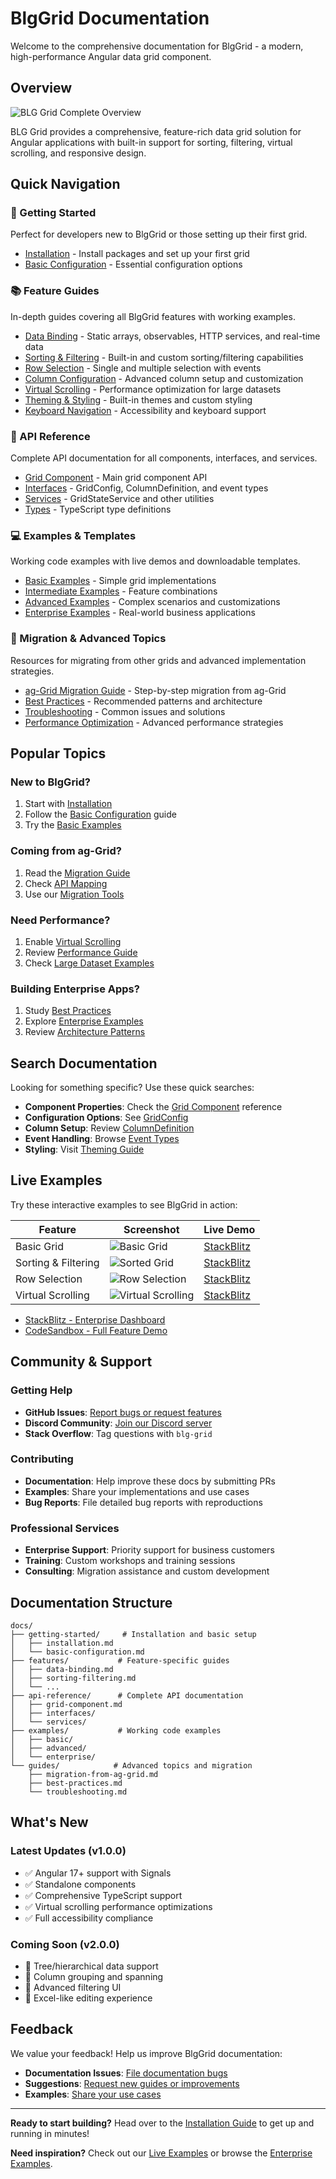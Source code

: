 # BlgGrid Documentation

Welcome to the comprehensive documentation for BlgGrid - a modern, high-performance Angular data grid component.

## Overview

![BLG Grid Complete Overview](./images/grid-complete-overview.png)

BLG Grid provides a comprehensive, feature-rich data grid solution for Angular applications with built-in support for sorting, filtering, virtual scrolling, and responsive design.

## Quick Navigation

### 🚀 Getting Started
Perfect for developers new to BlgGrid or those setting up their first grid.

- [Installation](./getting-started/installation.md) - Install packages and set up your first grid
- [Basic Configuration](./getting-started/basic-configuration.md) - Essential configuration options

### 📚 Feature Guides
In-depth guides covering all BlgGrid features with working examples.

- [Data Binding](./features/data-binding.md) - Static arrays, observables, HTTP services, and real-time data
- [Sorting & Filtering](./features/sorting-filtering.md) - Built-in and custom sorting/filtering capabilities
- [Row Selection](./features/row-selection.md) - Single and multiple selection with events
- [Column Configuration](./features/column-configuration.md) - Advanced column setup and customization
- [Virtual Scrolling](./features/virtual-scrolling.md) - Performance optimization for large datasets
- [Theming & Styling](./features/theming.md) - Built-in themes and custom styling
- [Keyboard Navigation](./features/keyboard-navigation.md) - Accessibility and keyboard support

### 📖 API Reference
Complete API documentation for all components, interfaces, and services.

- [Grid Component](./api-reference/grid-component.md) - Main grid component API
- [Interfaces](./api-reference/interfaces/) - GridConfig, ColumnDefinition, and event types
- [Services](./api-reference/services/) - GridStateService and other utilities
- [Types](./api-reference/types/) - TypeScript type definitions

### 💻 Examples & Templates
Working code examples with live demos and downloadable templates.

- [Basic Examples](./examples/basic/) - Simple grid implementations
- [Intermediate Examples](./examples/intermediate/) - Feature combinations
- [Advanced Examples](./examples/advanced/) - Complex scenarios and customizations
- [Enterprise Examples](./examples/enterprise/) - Real-world business applications

### 🔄 Migration & Advanced Topics
Resources for migrating from other grids and advanced implementation strategies.

- [ag-Grid Migration Guide](./guides/migration-from-ag-grid.md) - Step-by-step migration from ag-Grid
- [Best Practices](./guides/best-practices.md) - Recommended patterns and architecture
- [Troubleshooting](./guides/troubleshooting.md) - Common issues and solutions
- [Performance Optimization](./guides/performance.md) - Advanced performance strategies

## Popular Topics

### New to BlgGrid?
1. Start with [Installation](./getting-started/installation.md)
2. Follow the [Basic Configuration](./getting-started/basic-configuration.md) guide
3. Try the [Basic Examples](./examples/basic/)

### Coming from ag-Grid?
1. Read the [Migration Guide](./guides/migration-from-ag-grid.md)
2. Check [API Mapping](./guides/migration-from-ag-grid.md#api-migration-mapping)
3. Use our [Migration Tools](./guides/migration-from-ag-grid.md#migration-tools)

### Need Performance?
1. Enable [Virtual Scrolling](./features/virtual-scrolling.md)
2. Review [Performance Guide](./guides/performance.md)
3. Check [Large Dataset Examples](./examples/advanced/)

### Building Enterprise Apps?
1. Study [Best Practices](./guides/best-practices.md)
2. Explore [Enterprise Examples](./examples/enterprise/)
3. Review [Architecture Patterns](./guides/best-practices.md#architecture-and-design-patterns)

## Search Documentation

Looking for something specific? Use these quick searches:

- **Component Properties**: Check the [Grid Component](./api-reference/grid-component.md) reference
- **Configuration Options**: See [GridConfig](./api-reference/interfaces/grid-config.md)
- **Column Setup**: Review [ColumnDefinition](./api-reference/interfaces/column-definition.md)
- **Event Handling**: Browse [Event Types](./api-reference/interfaces/grid-events.md)
- **Styling**: Visit [Theming Guide](./features/theming.md)

## Live Examples

Try these interactive examples to see BlgGrid in action:

| Feature | Screenshot | Live Demo |
|---------|------------|-----------|
| Basic Grid | ![Basic Grid](./images/grid-with-data.png) | [StackBlitz](https://stackblitz.com/edit/blg-grid-basic) |
| Sorting & Filtering | ![Sorted Grid](./images/grid-sorted-ascending.png) | [StackBlitz](https://stackblitz.com/edit/blg-grid-sorting) |
| Row Selection | ![Row Selection](./images/multiple-row-selection.png) | [StackBlitz](https://stackblitz.com/edit/blg-grid-selection) |
| Virtual Scrolling | ![Virtual Scrolling](./images/virtual-scroll-middle.png) | [StackBlitz](https://stackblitz.com/edit/blg-grid-large-data) |

- [StackBlitz - Enterprise Dashboard](https://stackblitz.com/edit/blg-grid-enterprise)
- [CodeSandbox - Full Feature Demo](https://codesandbox.io/s/blg-grid-demo)

## Community & Support

### Getting Help
- **GitHub Issues**: [Report bugs or request features](https://github.com/your-org/blg-grid/issues)
- **Discord Community**: [Join our Discord server](https://discord.gg/blg-grid)
- **Stack Overflow**: Tag questions with `blg-grid`

### Contributing
- **Documentation**: Help improve these docs by submitting PRs
- **Examples**: Share your implementations and use cases
- **Bug Reports**: File detailed bug reports with reproductions

### Professional Services
- **Enterprise Support**: Priority support for business customers
- **Training**: Custom workshops and training sessions
- **Consulting**: Migration assistance and custom development

## Documentation Structure

```
docs/
├── getting-started/     # Installation and basic setup
│   ├── installation.md
│   └── basic-configuration.md
├── features/           # Feature-specific guides
│   ├── data-binding.md
│   ├── sorting-filtering.md
│   └── ...
├── api-reference/      # Complete API documentation
│   ├── grid-component.md
│   ├── interfaces/
│   └── services/
├── examples/           # Working code examples
│   ├── basic/
│   ├── advanced/
│   └── enterprise/
└── guides/            # Advanced topics and migration
    ├── migration-from-ag-grid.md
    ├── best-practices.md
    └── troubleshooting.md
```

## What's New

### Latest Updates (v1.0.0)
- ✅ Angular 17+ support with Signals
- ✅ Standalone components
- ✅ Comprehensive TypeScript support
- ✅ Virtual scrolling performance optimizations
- ✅ Full accessibility compliance

### Coming Soon (v2.0.0)
- 🚧 Tree/hierarchical data support
- 🚧 Column grouping and spanning
- 🚧 Advanced filtering UI
- 🚧 Excel-like editing experience

## Feedback

We value your feedback! Help us improve BlgGrid documentation:

- **Documentation Issues**: [File documentation bugs](https://github.com/your-org/blg-grid/issues?label=documentation)
- **Suggestions**: [Request new guides or improvements](https://github.com/your-org/blg-grid/discussions)
- **Examples**: [Share your use cases](https://github.com/your-org/blg-grid/discussions/categories/show-and-tell)

---

**Ready to start building?** Head over to the [Installation Guide](./getting-started/installation.md) to get up and running in minutes!

**Need inspiration?** Check out our [Live Examples](https://stackblitz.com/edit/blg-grid-basic) or browse the [Enterprise Examples](./examples/enterprise/).